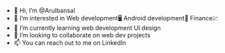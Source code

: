 - 👋 Hi, I’m @Arulbansal
- 👀 I’m interested in Web development🖥
      Android development📱    Finance💹
- 🌱 I’m currently learning web development   UI design
- 🚀 I’m looking to collaborate on web dev projects
- 📫 You can reach out to me on LinkedIn

<!---
Arulbansal/Arulbansal is a ✨ special ✨ repository because its `README.md` (this file) appears on your GitHub profile.
You can click the Preview link to take a look at your changes.
--->
